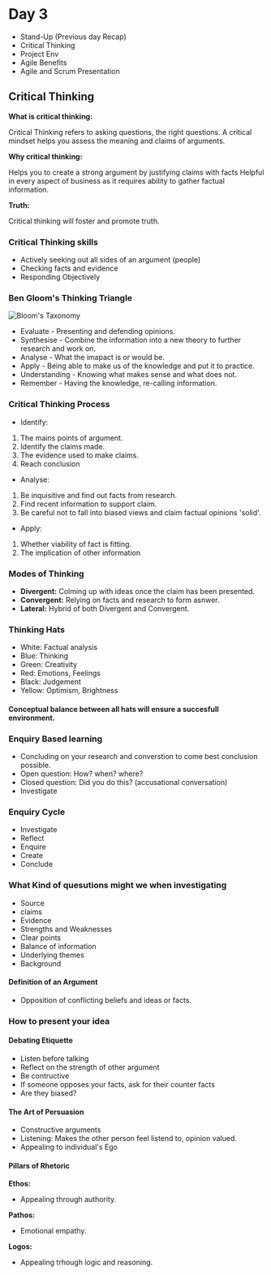 # Day 3

- Stand-Up (Previous day Recap)
- Critical Thinking
- Project Env
- Agile Benefits
- Agile and Scrum Presentation

## Critical Thinking
__What is critical thinking:__

Critical Thinking refers to asking questions, the right questions.
A critical mindset helps you assess the meaning and claims of arguments.

__Why critical thinking:__

Helps you to create a strong argument by justifying claims with facts 
Helpful in every aspect of business as it requires ability to gather factual information.

__Truth:__ 

Critical thinking will foster and promote truth.

### Critical Thinking skills
- Actively seeking out all sides of an argument (people) 
- Checking facts and evidence
- Responding Objectively

### Ben Gloom's Thinking Triangle
![Bloom's Taxonomy](/images/BloomsTaxonomy.jpg)

- Evaluate - Presenting and defending opinions.
- Synthesise - Combine the information into a new theory to further research and work on.
- Analyse - What the imapact is or would be.
- Apply - Being able to make us of the knowledge and put it to practice.
- Understanding - Knowing what makes sense and what does not. 
- Remember - Having the knowledge, re-calling information. 

### Critical Thinking Process
- Identify:

1. The mains points of argument.
2. Identify the claims made.
3. The evidence used to make claims.
4. Reach conclusion

- Analyse:

1. Be inquisitive and find out facts from research. 
2. Find recent information to support claim.
3. Be careful not to fall into biased views and claim factual opinions 'solid'.

- Apply:

1. Whether viability of fact is fitting.
2. The implication of other information

### Modes of Thinking
- __Divergent:__ Colming up with ideas once the claim has been presented. 
- __Convergent:__ Relying on facts and research to form asnwer.
- __Lateral:__ Hybrid of both Divergent and Convergent.

### Thinking Hats 
- White: Factual analysis
- Blue: Thinking 
- Green: Creativity
- Red: Emotions, Feelings
- Black: Judgement
- Yellow: Optimism, Brightness

#### Conceptual balance between all hats will ensure a succesfull environment.

### Enquiry Based learning
- Concluding on your research and converstion to come best conclusion possible.
- Open question: How? when? where?
- Closed question: Did you do this? (accusational conversation)
- Investigate

### Enquiry Cycle
 - Investigate
 - Reflect 
 - Enquire
 - Create
 - Conclude

### What Kind of quesutions might we when investigating
- Source
- claims
- Evidence 
- Strengths and Weaknesses
- Clear points 
- Balance of information
- Underlying themes
- Background

#### Definition of an Argument
- Opposition of conflicting beliefs and ideas or facts.

### How to present your idea

#### Debating Etiquette
- Listen before talking 
- Reflect on the strength of other argument
- Be contructive 
- If someone opposes your facts, ask for their counter facts
- Are they biased?

#### The Art of Persuasion 
- Constructive arguments
- Listening: Makes the other person feel listend to, opinion valued.
- Appealing to individual's Ego

#### Pillars of Rhetoric
__Ethos:__ 
- Appealing through authority. 

__Pathos:__ 
- Emotional empathy.

__Logos:__
- Appealing trhough logic and reasoning.

